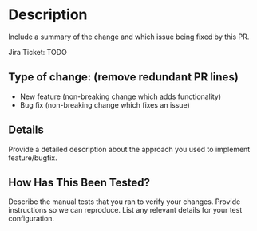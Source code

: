 # Description

Include a summary of the change and which issue being fixed by this PR.

Jira Ticket: TODO

## Type of change: (remove redundant PR lines)

- New feature (non-breaking change which adds functionality)
- Bug fix (non-breaking change which fixes an issue)

## Details

Provide a detailed description about the approach you used to implement feature/bugfix.

## How Has This Been Tested?

Describe the manual tests that you ran to verify your changes.
Provide instructions so we can reproduce.
List any relevant details for your test configuration.
